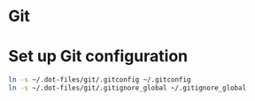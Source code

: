 Git
===

# Set up Git configuration
```bash
ln -s ~/.dot-files/git/.gitconfig ~/.gitconfig
ln -s ~/.dot-files/git/.gitignore_global ~/.gitignore_global
```
